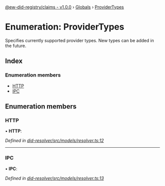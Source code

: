 [@ew-did-registry/claims - v1.0.0](../README.md) › [Globals](../globals.md) › [ProviderTypes](providertypes.md)

# Enumeration: ProviderTypes

Specifies currently supported provider types. New types can be added in the future.

## Index

### Enumeration members

* [HTTP](providertypes.md#http)
* [IPC](providertypes.md#ipc)

## Enumeration members

###  HTTP

• **HTTP**:

*Defined in [did-resolver/src/models/resolver.ts:12](https://github.com/energywebfoundation/ew-did-registry/blob/162cbcc/packages/did-resolver/src/models/resolver.ts#L12)*

___

###  IPC

• **IPC**:

*Defined in [did-resolver/src/models/resolver.ts:13](https://github.com/energywebfoundation/ew-did-registry/blob/162cbcc/packages/did-resolver/src/models/resolver.ts#L13)*
